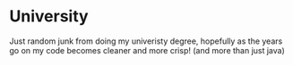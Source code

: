 # University
Just random junk from doing my univeristy degree, hopefully as the years go on my code becomes cleaner and more crisp! (and more than just java)
